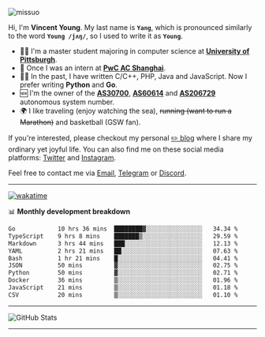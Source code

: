 <p align="left"> <img src="https://komarev.com/ghpvc/?username=missuo&label=Profile%20views&color=0e75b6&style=flat" alt="missuo" /> </p>


Hi, I'm **Vincent Young**. My last name is **`Yang`**, which is pronounced similarly to the word **`Young /jʌŋ/`**, so I used to write it as **`Young`**. 

-  👨‍🎓 I'm a master student majoring in computer science at [**University of Pittsburgh**](https://www.pitt.edu).
-  💼 Once I was an intern at **[PwC AC Shanghai](https://www.linkedin.com/company/pwc-ac-shanghai/)**.
-  👨‍💻 In the past, I have written C/C++, PHP, Java and JavaScript. Now I prefer writing **Python** and **Go**.
-  🆕 I'm the owner of the **[AS30700](https://bgp.tools/as/30700)**, **[AS60614](https://bgp.tools/as/60614)** and **[AS206729](https://bgp.tools/as/206729)** autonomous system number.
-  🌍 I like traveling (enjoy watching the sea), ~~running (want to run a Marathon)~~ and basketball (GSW fan).

If you're interested, please checkout my personal [✏️ blog](https://missuo.me/) where I share my ordinary yet joyful life. You can also find me on these social media platforms: [Twitter](https://twitter.com/m1ssuo) and [Instagram](https://www.instagram.com/missuo.me).

Feel free to contact me via <a href="mailto:me@owo.nz">Email</a>, [Telegram](https://t.me/missuo) or [Discord](https://discordapp.com/users/missuo#7448).

-------

[![wakatime](https://wakatime.com/badge/user/c13cd961-40ca-417a-afb6-1f9ea8ac295c.svg)](https://wakatime.com/@missuo)

📊 **Monthly development breakdown**
<!--START_SECTION:waka-->

```txt
Go            10 hrs 36 mins  ████████▓░░░░░░░░░░░░░░░░   34.34 %
TypeScript    9 hrs 8 mins    ███████▒░░░░░░░░░░░░░░░░░   29.59 %
Markdown      3 hrs 44 mins   ███░░░░░░░░░░░░░░░░░░░░░░   12.13 %
YAML          2 hrs 21 mins   ██░░░░░░░░░░░░░░░░░░░░░░░   07.63 %
Bash          1 hr 21 mins    █░░░░░░░░░░░░░░░░░░░░░░░░   04.41 %
JSON          50 mins         ▓░░░░░░░░░░░░░░░░░░░░░░░░   02.75 %
Python        50 mins         ▓░░░░░░░░░░░░░░░░░░░░░░░░   02.71 %
Docker        36 mins         ▒░░░░░░░░░░░░░░░░░░░░░░░░   01.96 %
JavaScript    21 mins         ▒░░░░░░░░░░░░░░░░░░░░░░░░   01.18 %
CSV           20 mins         ▒░░░░░░░░░░░░░░░░░░░░░░░░   01.10 %
```

<!--END_SECTION:waka-->

-------

![GitHub Stats](https://github-readme-stats-opal-alpha-76.vercel.app/api?username=missuo&show_icons=true&theme=transparent)

-------


